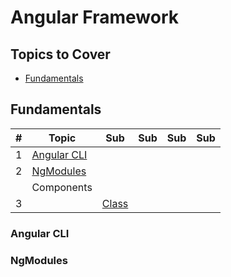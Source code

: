 # Angular Framework

## Topics to Cover

* [Fundamentals](#Fundamentals)


## Fundamentals

| # | Topic | Sub | Sub | Sub | Sub |
| - | ----- | --- | --- | --- | --- |
| 1 | [Angular CLI](#Angular-CLI) |  |  |  |  |
| 2 | [NgModules](#NgModules) |  |  |  |  |
|  | Components |  |  |  |  |
| 3 |  | [Class](#Class) |  |  |  |



### Angular CLI


### NgModules


